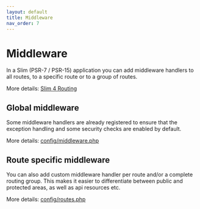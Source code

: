 ```yaml
---
layout: default
title: Middleware
nav_order: 7
---
```


# Middleware

In a Slim (PSR-7 / PSR-15) application you can add middleware handlers to all routes, 
to a specific route or to a group of routes. 

More details: [Slim 4 Routing](https://www.slimframework.com/docs/v4/objects/routing.html) 

## Global middleware

Some middleware handlers are already registered to ensure that the 
exception handling and some security checks are enabled by default.

More details: [config/middleware.php](https://github.com/odan/slim4-skeleton/blob/master/config/middleware.php)

## Route specific middleware

You can also add custom middleware handler per route and/or a complete routing group. This makes
it easier to differentiate between public and protected areas, as well as api resources etc.

More details: [config/routes.php](https://github.com/odan/slim4-skeleton/blob/master/config/routes.php)
